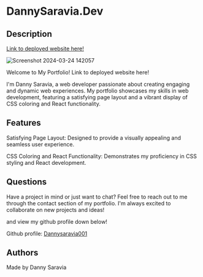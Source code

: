 # DannySaravia.Dev

## Description

[Link to deployed website here!](https://660066ede3f78900088ad9c4--quiet-arithmetic-1cdfed.netlify.app)

![Screenshot 2024-03-24 142057](https://github.com/Dannysaravia001/Danny-Saravia.Dev/assets/143926483/f687c2d4-b57b-498c-8519-c79343341fcd)


Welcome to My Portfolio!
Link to deployed website here!

I'm Danny Saravia, a web developer passionate about creating engaging and dynamic web experiences. My portfolio showcases my skills in web development, featuring a satisfying page layout and a vibrant display of CSS coloring and React functionality.


## Features

Satisfying Page Layout: Designed to provide a visually appealing and seamless user experience.


CSS Coloring and React Functionality: Demonstrates my proficiency in CSS styling and React development.

## Questions

Have a project in mind or just want to chat? Feel free to reach out to me through the contact section of my portfolio. I'm always excited to collaborate on new projects and ideas!

and view my github profile down below!


Github profile: [Dannysaravia001](https://github.com/Dannysaravia001)


## Authors

Made by Danny Saravia

